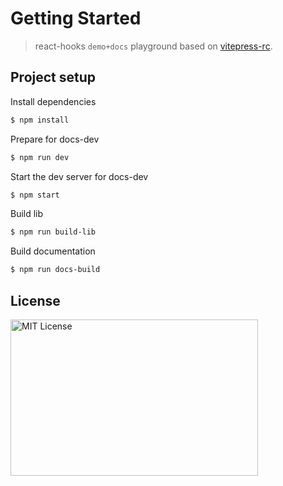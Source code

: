 # Getting Started

> react-hooks `demo+docs` playground based on [vitepress-rc](https://github.com/cvnine/vitepress-rc).

## Project setup

Install dependencies

```bash
$ npm install
```

Prepare for docs-dev

```bash
$ npm run dev
```

Start the dev server for docs-dev

```bash
$ npm start
```

Build lib

```bash
$ npm run build-lib
```

Build documentation

```bash
$ npm run docs-build
```

## License

<img src="https://nikoni.top/images/niko-mit-react.png" alt="MIT License" width="396" height="250"/>
